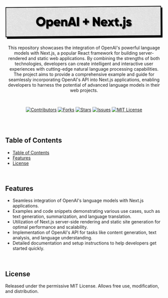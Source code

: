 <p align="center">
   <img src="https://github.com/harehimself/openai-nextjs/blob/master/OpenAI-Nextjs.png">
</p>

<p align="center">
   This repository showcases the integration of OpenAI's powerful language models with Next.js, a popular React framework for building server-rendered and static web applications. By combining the strengths of both technologies, developers can create intelligent and interactive user experiences with cutting-edge natural language processing capabilities. The project aims to provide a comprehensive example and guide for seamlessly incorporating OpenAI's API into Next.js applications, enabling developers to harness the potential of advanced language models in their web projects.
</p>
<br>

<p align="center">
  <a href="https://github.com/harehimself/openai-nextjs/graphs/contributors">
    <img src="https://img.shields.io/github/contributors/harehimself/openai-nextjs" alt="Contributors"></a>
  <a href="https://github.com/harehimself/openai-nextjs/network/members">
    <img src="https://img.shields.io/github/forks/harehimself/openai-nextjs" alt="Forks"></a>
  <a href="https://github.com/harehimself/openai-nextjs/stargazers">
    <img src="https://img.shields.io/github/stars/harehimself/openai-nextjs" alt="Stars"></a>
  <a href="https://github.com/harehimself/openai-nextjs/issues">
    <img src="https://img.shields.io/github/issues/harehimself/openai-nextjs" alt="Issues"></a>
  <a href="https://github.com/harehimself/openai-nextjs/blob/main/LICENSE">
    <img src="https://img.shields.io/github/license/harehimself/openai-nextjs" alt="MIT License"></a>
</p>

<br><br>

## Table of Contents
- [Table of Contents](#table-of-contents)
- [Features](#features)
- [License](#license)
<br>

## Features
- Seamless integration of OpenAI's language models with Next.js applications.
- Examples and code snippets demonstrating various use cases, such as text generation, summarization, and language translation.
- Utilization of Next.js server-side rendering and static site generation for optimal performance and scalability.
- Implementation of OpenAI's API for tasks like content generation, text analysis, and language understanding.
- Detailed documentation and setup instructions to help developers get started quickly.
<br>

## License
Released under the permissive MIT License. Allows free use, modification, and distribution.
